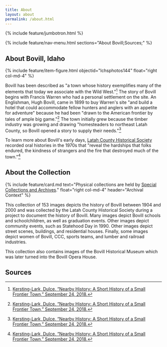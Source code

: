 ```yaml
---
title: About
layout: about
permalink: /about.html
---
```


{% include feature/jumbotron.html %}

{% include feature/nav-menu.html sections="About Bovill;Sources;" %} 

## About Bovill, Idaho

{% include feature/item-figure.html objectid="lchsphotos144" float="right col-md-4" %}

Bovill has been described as "a town whose history exemplifies many of the elements that today we associate with the Wild West."[^1] The story of Bovill begins with Francis Warren who had a personal settlement on the site. An Englishman, Hugh Bovill, came in 1899 to buy Warren's site "and build a hotel that could accommodate fellow hunters and anglers with an appetite for adventure" because he had been "drawn to the American frontier by tales of ample big game."[^1] The town initially grew because the timber industry was growing and drawing "homesteaders to northeast Latah County, so Bovill opened a story to supply their needs."[^1]

To learn more about Bovill's early days, [Latah County Historical Society](https://www.latahcountyhistoricalsociety.org/) recorded oral histories in the 1970s that "reveal the hardships that folks endured, the kindness of strangers and the fire that destroyed much of the town."[^1]

## About the Collection

{% include feature/card.md text="Physical collections are held by [Special Collections and Archives](https://www.lib.uidaho.edu/special-collections/)." float="right col-md-4" header="Archival Context" %}

This collection of 153 images depicts the history of Bovill between 1904 and 2000 and was collected by the Latah County Historical Society during a project to document the history of Bovill. Many images depict Bovill schools and schoolchildren, as well as graduation events. Other images depict community events, such as Statehood Day in 1990. Other images depict street scenes, buildings, and residential houses. Finally, some images depict women of Bovill, CCC, sports teams, and lumber and railroad industries.

This collection also contains images of the Bovill Historical Museum which was later turned into the Bovill Opera House.

[^1]: [Kersting-Lark, Dulce. “Nearby History: A Short History of a Small Frontier Town,” September 24, 2018.](https://dnews.com/local/nearby-history-a-short-history-of-a-small-frontier-town/article_f96c6c39-7ead-5398-b915-2c4f9ff8db43.html)

## Sources